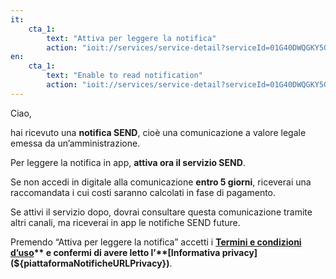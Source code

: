 ```yaml
---
it:
    cta_1:
        text: "Attiva per leggere la notifica"
        action: "ioit://services/service-detail?serviceId=01G40DWQGKY5GRWSNM4303VNRP&activate=true"
en:
    cta_1:
        text: "Enable to read notification"
        action: "ioit://services/service-detail?serviceId=01G40DWQGKY5GRWSNM4303VNRP&activate=true"
---
```

Ciao,

hai ricevuto una **notifica SEND**, cioè una comunicazione a valore legale emessa da un’amministrazione.

Per leggere la notifica in app, **attiva ora il servizio SEND**.

Se non accedi in digitale alla comunicazione **entro 5 giorni**, riceverai una raccomandata i cui costi saranno calcolati in fase di pagamento.

Se attivi il servizio dopo, dovrai consultare questa comunicazione tramite altri canali, ma riceverai in app le notifiche SEND future.

Premendo “Attiva per leggere la notifica” accetti i **[Termini e condizioni d’uso](${piattaformaNotificheURLTOS})** e confermi di avere letto l’**[Informativa privacy](${piattaformaNotificheURLPrivacy})**.
